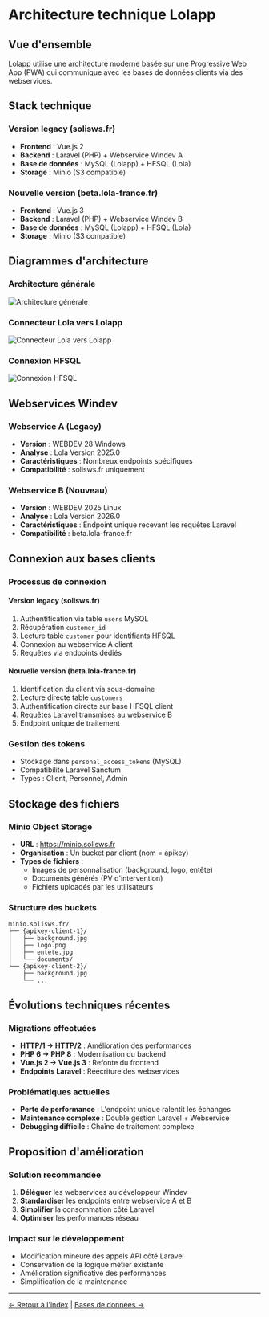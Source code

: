 # Architecture technique Lolapp

## Vue d'ensemble

Lolapp utilise une architecture moderne basée sur une Progressive Web App (PWA) qui communique avec les bases de données clients via des webservices.

## Stack technique

### Version legacy (solisws.fr)
- **Frontend** : Vue.js 2
- **Backend** : Laravel (PHP) + Webservice Windev A
- **Base de données** : MySQL (Lolapp) + HFSQL (Lola)
- **Storage** : Minio (S3 compatible)

### Nouvelle version (beta.lola-france.fr)
- **Frontend** : Vue.js 3  
- **Backend** : Laravel (PHP) + Webservice Windev B
- **Base de données** : MySQL (Lolapp) + HFSQL (Lola)
- **Storage** : Minio (S3 compatible)

## Diagrammes d'architecture

### Architecture générale
![Architecture générale](https://i.imgur.com/Meuu59F.png)

### Connecteur Lola vers Lolapp
![Connecteur Lola vers Lolapp](https://i.imgur.com/pJZwne7.png)

### Connexion HFSQL
![Connexion HFSQL](https://i.imgur.com/8awMfsf.png)

## Webservices Windev

### Webservice A (Legacy)
- **Version** : WEBDEV 28 Windows
- **Analyse** : Lola Version 2025.0
- **Caractéristiques** : Nombreux endpoints spécifiques
- **Compatibilité** : solisws.fr uniquement

### Webservice B (Nouveau)
- **Version** : WEBDEV 2025 Linux
- **Analyse** : Lola Version 2026.0
- **Caractéristiques** : Endpoint unique recevant les requêtes Laravel
- **Compatibilité** : beta.lola-france.fr

## Connexion aux bases clients

### Processus de connexion

#### Version legacy (solisws.fr)
1. Authentification via table `users` MySQL
2. Récupération `customer_id`
3. Lecture table `customer` pour identifiants HFSQL
4. Connexion au webservice A client
5. Requêtes via endpoints dédiés

#### Nouvelle version (beta.lola-france.fr)
1. Identification du client via sous-domaine
2. Lecture directe table `customers`
3. Authentification directe sur base HFSQL client
4. Requêtes Laravel transmises au webservice B
5. Endpoint unique de traitement

### Gestion des tokens
- Stockage dans `personal_access_tokens` (MySQL)
- Compatibilité Laravel Sanctum
- Types : Client, Personnel, Admin

## Stockage des fichiers

### Minio Object Storage
- **URL** : https://minio.solisws.fr
- **Organisation** : Un bucket par client (nom = apikey)
- **Types de fichiers** :
  - Images de personnalisation (background, logo, entête)
  - Documents générés (PV d'intervention)
  - Fichiers uploadés par les utilisateurs

### Structure des buckets
```
minio.solisws.fr/
├── {apikey-client-1}/
│   ├── background.jpg
│   ├── logo.png
│   ├── entete.jpg
│   └── documents/
└── {apikey-client-2}/
    ├── background.jpg
    └── ...
```

## Évolutions techniques récentes

### Migrations effectuées
- **HTTP/1 → HTTP/2** : Amélioration des performances
- **PHP 6 → PHP 8** : Modernisation du backend
- **Vue.js 2 → Vue.js 3** : Refonte du frontend
- **Endpoints Laravel** : Réécriture des webservices

### Problématiques actuelles
- **Perte de performance** : L'endpoint unique ralentit les échanges
- **Maintenance complexe** : Double gestion Laravel + Webservice
- **Debugging difficile** : Chaîne de traitement complexe

## Proposition d'amélioration

### Solution recommandée
1. **Déléguer** les webservices au développeur Windev
2. **Standardiser** les endpoints entre webservice A et B
3. **Simplifier** la consommation côté Laravel
4. **Optimiser** les performances réseau

### Impact sur le développement
- Modification mineure des appels API côté Laravel
- Conservation de la logique métier existante
- Amélioration significative des performances
- Simplification de la maintenance

---
[← Retour à l'index](./readme.md) | [Bases de données →](./databases.md)
